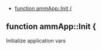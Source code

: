 
* [function ammApp::Init {](#function-ammappinit-)


## function ammApp::Init {

 Initialize application vars

